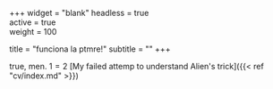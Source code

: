 +++
widget = "blank" 
headless = true  
active = true  
weight = 100  

title = "funciona la ptmre!"
subtitle = ""
+++

 true, men. $1=2$ 
[My failed attemp to understand Alien's trick]({{< ref "cv/index.md" >}})
